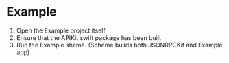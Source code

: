# Example

1. Open the Example project itself
2. Ensure that the APIKit swift package has been built
3. Run the Example sheme. (Scheme builds both JSONRPCKit and Example app)
